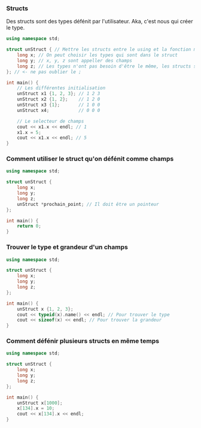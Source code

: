 ### Structs
Des structs sont des types défénit par l'utilisateur. Aka, c'est nous qui créer le type.
```cpp
using namespace std;

struct unStruct { // Mettre les structs entre le using et la fonction main
    long x; // On peut choisir les types qui sont dans le struct
    long y; // x, y, z sont appeller des champs
    long z; // Les types n'ont pas besoin d'être le même, les structs sont hétérogène
}; // <- ne pas oublier le ;

int main() {
    // Les différentes initialisation
    unStruct x1 {1, 2, 3}; // 1 2 3
    unStruct x2 {1, 2};    // 1 2 0
    unStruct x3 {1};       // 1 0 0
    unStruct x4;           // 0 0 0

    // Le selecteur de champs
    cout << x1.x << endl; // 1
    x1.x = 5;
    cout << x1.x << endl; // 5
}
```

### Comment utiliser le struct qu'on défénit comme champs
```cpp
using namespace std;

struct unStruct {
    long x;
    long y;
    long z;
    unStruct *prochain_point; // Il doit être un pointeur
};

int main() {
    return 0;
}
```

### Trouver le type et grandeur d'un champs
```cpp
using namespace std;

struct unStruct {
    long x;
    long y;
    long z;
};

int main() {
    unStruct x {1, 2, 3};
    cout << typeid(x).name() << endl; // Pour trouver le type
    cout << sizeof(x) << endl; // Pour trouver la grandeur
}
```

### Comment défénir plusieurs structs en même temps
```cpp
using namespace std;

struct unStruct {
    long x;
    long y;
    long z;
};

int main() {
    unStruct x[1000];
    x[134].x = 10;
    cout << x[134].x << endl;
}
```